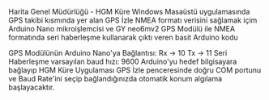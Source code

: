 Harita Genel Müdürlüğü - HGM Küre Windows Masaüstü uygulamasında GPS takibi kısmında yer alan GPS İzle NMEA formatı verisini sağlamak içim
Arduino Nano mikroişlemcisi ve GY neo6mv2 GPS Modülü ile NMEA formatında seri haberleşme kullanarak çıktı veren basit Arduino kodu


GPS Modülünün Arduino Nano'ya Bağlantısı:
Rx -> 10 Tx -> 11
Seri Haberleşme varsayılan baud hızı: 9600
Arduino'yu hedef bilgisayara bağlayıp HGM Küre Uygulaması GPS İzle penceresinde doğru COM portunu ve Baud Rate'ini seçip bağlandığınızda otomatik konum algılama başlayacaktır.
